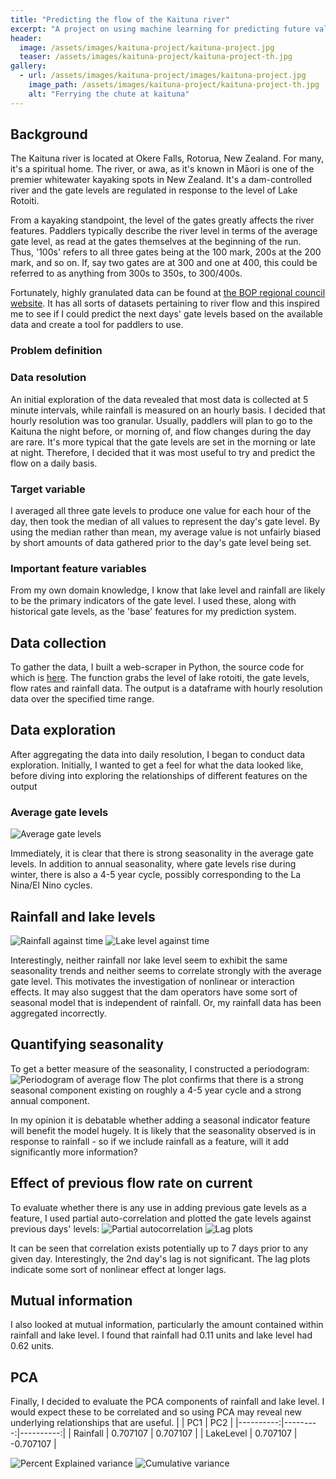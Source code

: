 ```yaml
---
title: "Predicting the flow of the Kaituna river"
excerpt: "A project on using machine learning for predicting future values in a timeseries."
header:
  image: /assets/images/kaituna-project/kaituna-project.jpg
  teaser: /assets/images/kaituna-project/kaituna-project-th.jpg
gallery:
  - url: /assets/images/kaituna-project/images/kaituna-project.jpg
    image_path: /assets/images/kaituna-project/kaituna-project-th.jpg
    alt: "Ferrying the chute at kaituna"
---
```


<!--{% include gallery caption="This is a sample gallery to go along with this case study." %} -->

## Background

The Kaituna river is located at Okere Falls, Rotorua, New Zealand. For many, it's a spiritual home. The river, or awa, as it's known in Māori is one of the premier whitewater kayaking spots in New Zealand. It's a dam-controlled river and the gate levels are regulated in response to the level of Lake Rotoiti.

From a kayaking standpoint, the level of the gates greatly affects the river features. Paddlers typically describe the river level in terms of the average gate level, as read at the gates themselves at the beginning of the run. Thus, '100s' refers to all three gates being at the 100 mark, 200s at the 200 mark, and so on. If, say two gates are at 300 and one at 400, this could be referred to as anything from 300s to 350s, to 300/400s. 

Fortunately, highly granulated data can be found at [the BOP regional council website](https://www.boprc.govt.nz). It has all sorts of datasets pertaining to river flow and this inspired me to see if I could predict the next days' gate levels based on the available data and create a tool for paddlers to use.

### Problem definition

### Data resolution
An initial exploration of the data revealed that most data is collected at 5 minute intervals, while rainfall is measured on an hourly basis. I decided that hourly resolution was too granular. Usually, paddlers will plan to go to the Kaituna the night before, or morning of, and flow changes during the day are rare. It's more typical that the gate levels are set in the morning or late at night. Therefore, I decided that it was most useful to try and predict the flow on a daily basis.

### Target variable
I averaged all three gate levels to produce one value for each hour of the day, then took the median of all values to represent the day's gate level. By using the median rather than mean, my average value is not unfairly biased by short amounts of data gathered prior to the day's gate level being set. 

### Important feature variables
From my own domain knowledge, I know that lake level and rainfall are likely to be the primary indicators of the gate level. I used these, along with historical gate levels, as the 'base' features for my prediction system.

## Data collection
To gather the data, I built a web-scraper in Python, the source code for which is [here](https://github.com/chrisgjarrett/kaituna-model/blob/development/web_scraper/kaituna_web_scraper.py). The function grabs the level of lake rotoiti, the gate levels, flow rates and rainfall data. The output is a dataframe with hourly resolution data over the specified time range.

## Data exploration
After aggregating the data into daily resolution, I began to conduct data exploration. Initially, I wanted to get a feel for what the data looked like, before diving into exploring the relationships of different features on the output

### Average gate levels
![ Average gate levels](/assets/images/kaituna-project/flowrate-against-time.jpg "Average gate levels")

Immediately, it is clear that there is strong seasonality in the average gate levels. In addition to annual seasonality, where gate levels rise during winter, there is also a 4-5 year cycle, possibly corresponding to the La Nina/El Nino cycles.

## Rainfall and lake levels
![ Rainfall against time](/assets/images/kaituna-project/rainfall-against-time.jpg "Rainfall against time") ![ Lake level against time](/assets/images/kaituna-project/rainfall-against-time.jpg "Lake level against time")

Interestingly, neither rainfall nor lake level seem to exhibit the same seasonality trends and neither seems to correlate strongly with the average gate level. This motivates the investigation of nonlinear or interaction effects. It may also suggest that the dam operators have some sort of seasonal model that is independent of rainfall. Or, my rainfall data has been aggregated incorrectly.

## Quantifying seasonality
To get a better measure of the seasonality, I constructed a periodogram:
![ Periodogram of average flow](/assets/images/kaituna-project/periodogram.jpg "Rainfall against time")
The plot confirms that there is a strong seasonal component existing on roughly a 4-5 year cycle and a strong annual component.

In my opinion it is debatable whether adding a seasonal indicator feature will benefit the model hugely. It is likely that the seasonality observed is in response to rainfall - so if we include rainfall as a feature, will it add significantly more information?

## Effect of previous flow rate on current
To evaluate whether there is any use in adding previous gate levels as a feature, I used partial auto-correlation and plotted the gate levels against previous days' levels:
![ Partial autocorrelation](/assets/images/kaituna-project/pcaf-plots.jpg "PCAF") ![ Lag plots](/assets/images/kaituna-project/lag-plots.jpg "Lag plots") 

It can be seen that correlation exists potentially up to 7 days prior to any given day. Interestingly, the 2nd day's lag is not significant. The lag plots indicate some sort of nonlinear effect at longer lags.

## Mutual information
I also looked at mutual information, particularly the amount contained within rainfall and lake level. I found that rainfall had 0.11 units and lake level had 0.62 units.

## PCA 
Finally, I decided to evaluate the PCA components of rainfall and lake level. I would expect these to be correlated and so using PCA may reveal new underlying relationships that are useful.
|           |      PC1 |       PC2 |
|----------:|---------:|----------:|
|  Rainfall | 0.707107 |  0.707107 |
| LakeLevel | 0.707107 | -0.707107 |

![ Percent Explained variance](/assets/images/kaituna-project/explained-variance.jpg "% Explained variance") ![ Cumulative variance](/assets/images/kaituna-project/cumulative-variance.jpg "Cumulative variance") 


